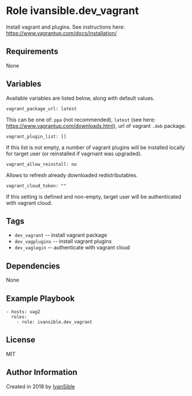 # Role ivansible.dev_vagrant

Install vagrant and plugins.
See instructions here: https://www.vagrantup.com/docs/installation/


## Requirements

None


## Variables

Available variables are listed below, along with default values.

    vagrant_package_url: latest

This can be one of:
 `ppa` (not recommended),
 `latest` (see here: https://www.vagrantup.com/downloads.html),
 url of vagrant `.deb` package.

    vagrant_plugin_list: []

If this list is not empty, a number of vagrant plugins will be installed
locally for target user (or reinstalled if vagrnant was upgraded).

    vagrant_allow_reinstall: no

Allows to refresh already downloaded redistributables.

    vagrant_cloud_token: ""

If this setting is defined and non-empty, target user will be
authenticated with vagrant cloud.


## Tags

- `dev_vagrant` -- install vagrant package
- `dev_vagplugins` -- install vagrant plugins
- `dev_vaglogin` -- authenticate with vagrant cloud


## Dependencies

None


## Example Playbook

    - hosts: vag2
      roles:
        - role: ivansible.dev_vagrant


## License

MIT


## Author Information

Created in 2018 by [IvanSible](https://github.com/ivansible)
